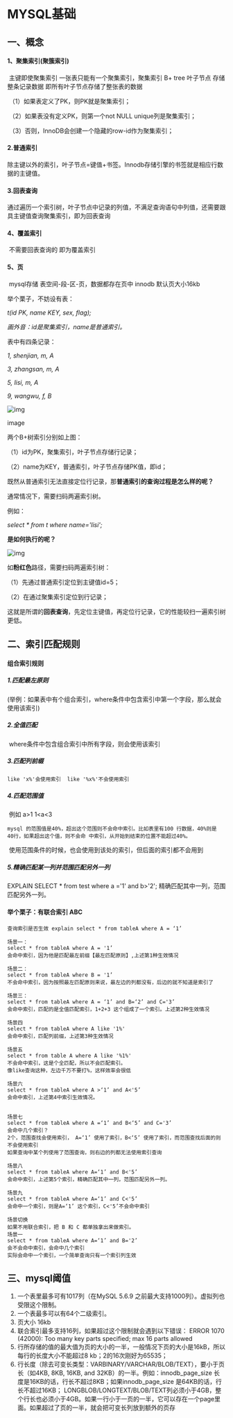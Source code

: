 # MYSQL基础

## 一、概念

#### 	1、聚集索引(聚簇索引)

​			主键即使聚集索引 一张表只能有一个聚集索引，聚集索引 B+ tree 叶子节点 存储整条记录数据 即所有叶子节点存储了整张表的数据

​			（1）如果表定义了PK，则PK就是聚集索引；

​			（2）如果表没有定义PK，则第一个not NULL unique列是聚集索引；

​			（3）否则，InnoDB会创建一个隐藏的row-id作为聚集索引；

#### 	2.普通索引

​			除主键以外的索引，叶子节点=键值+书签。Innodb存储引擎的书签就是相应行数据的主键值。

#### 	3.回表查询

​			通过遍历一个索引树，叶子节点中记录的列值，不满足查询语句中列值，还需要跟具主键值查询聚集索引，即为回表查询

#### 	4、覆盖索引

​			不需要回表查询的 即为覆盖索引

#### 	5、页

​		mysql存储 表空间-段-区-页，数据都存在页中 innodb 默认页大小16kb

举个栗子，不妨设有表：

*t(id PK, name KEY, sex, flag);*

*画外音：id是聚集索引，name是普通索引。*

表中有四条记录：

*1, shenjian, m, A*

*3, zhangsan, m, A*

*5, lisi, m, A*

*9, wangwu, f, B*



![img](https:////upload-images.jianshu.io/upload_images/4459024-8636fab05de6780b?imageMogr2/auto-orient/strip|imageView2/2/w/359/format/webp)

image

两个B+树索引分别如上图：

（1）id为PK，聚集索引，叶子节点存储行记录；

（2）name为KEY，普通索引，叶子节点存储PK值，即id；

既然从普通索引无法直接定位行记录，那**普通索引的查询过程是怎么样的呢？**

通常情况下，需要扫码两遍索引树。

例如：

*select \* from t where name='lisi';*

**是如何执行的呢？**



![img](https:////upload-images.jianshu.io/upload_images/4459024-a75e767d0198a6a4?imageMogr2/auto-orient/strip|imageView2/2/w/421/format/webp)



如**粉红色**路径，需要扫码两遍索引树：

（1）先通过普通索引定位到主键值id=5；

（2）在通过聚集索引定位到行记录；

这就是所谓的**回表查询**，先定位主键值，再定位行记录，它的性能较扫一遍索引树更低。

#### 	

## 二、索引匹配规则

#### 组合索引规则

##### 1.匹配最左原则

​	(举例：如果表中有个组合索引，where条件中包含索引中第一个字段，那么就会使用该索引)

##### 2.全值匹配  

​	where条件中包含组合索引中所有字段，则会使用该索引

##### 3.匹配列前缀 

 	like 'x%'会使用索引  like '%x%'不会使用索引

##### 4.匹配范围值 

​	例如  a>1   1<a<3

 	mysql 的范围值是40%，超出这个范围则不会命中索引。比如表里有100 行数据，40%则是 40行，如果超出这个值，则不会命 中索引，从开始到结束的位置不能超过40%。

​	使用范围条件的时候，也会使用到该处的索引，但后面的索引都不会用到

##### 5.精确匹配某一列并范围匹配另外一列

EXPLAIN SELECT * from test where  a ='1' and b>'2';
精确匹配其中一列，范围匹配另外一列。

#### 举个栗子：有联合索引 ABC

```
查询索引是否生效 explain select * from tableA where A = ‘1’

场景一：
select * from tableA where A = '1’
会命中索引，因为他是匹配最左前缀【最左匹配原则】,上述第1种生效情况

场景二：
select * from tableA where B = '1’
不会命中索引，因为按照最左匹配原则来说，最左边的列都没有，后边的就不知道是索引了

场景三：
select * from tableA where A = ‘1’ and B=‘2’ and C='3’
会命中索引，匹配的是全值匹配索引，1+2+3 这个组成了一个索引。上述第2种生效情况

场景四
select * from tableA where A like '1%'
会命中索引，匹配列前缀，上述第3种生效情况

场景五
select * from table A where A like '%1%'
不会命中索引，这是个全匹配，所以不会匹配索引。
像like查询这种，左边千万不要打%，这样效率会很低

场景六
select * from tableA where A >‘1’ and A<'5’
会命中索引，上述第4中索引生效情况。


场景七
select * from tableA where A =‘1’ and B<‘5’ and C='3’
会命中几个索引？
2个，范围查找会使用索引， A=‘1’ 使用了索引，B<‘5’ 使用了索引，而范围查找后面的则不会使用索引
如果查询中某个列使用了范围查询，则右边的列都无法使用索引查询

场景八
select * from tableA where A=‘1’ and B<'5’
会命中索引，上述第5个索引，精确匹配其中一列，范围匹配另外一列。

场景九
select * from tableA where A=‘1’ and C<'5’
会命中一个索引，则是A=‘1’ 这个索引，C<'5’不会命中索引

场景切换
如果不用联合索引，把 B 和 C 都单独拿出来做索引。
场景一
select * from tableA where A=‘1’ and B='2’
会不会命中索引，会命中几个索引
实际会命中一个索引，一个简单查询只有一个索引列生效
```

## 三、mysql阈值

1. 一个表里最多可有1017列（在MySQL 5.6.9 之前最大支持1000列）。虚拟列也受限这个限制。
2. 一个表最多可以有64个二级索引。
3. 页大小 16kb
4. 联合索引最多支持16列，如果超过这个限制就会遇到以下错误：
   ERROR 1070 (42000): Too many key parts specified; max 16 parts allowed
5. 行所存储的值的最大值为页的大小的一半，一般情况下页的大小是16kB，所以每行的长度大小不能超过8
   kb；2的16次刚好为65535；
6. 行长度（除去可变长类型：VARBINARY/VARCHAR/BLOB/TEXT），要小于页长（如4KB, 8KB, 16KB, and 32KB）的一半。例如：innodb_page_size 长度是16KB的话，行长不超过8KB；如果innodb_page_size 是64KB的话，行长不超过16KB； LONGBLOB/LONGTEXT/BLOB/TEXT列必须小于4GB，整个行长也必须小于4GB。如果一行小于一页的一半，它可以存在一个page里面。如果超过了页的一半，就会把可变长列放到额外的页存
